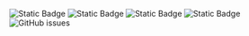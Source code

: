 ![Static Badge](https://img.shields.io/badge/blacklists-60-000000) ![Static Badge](https://img.shields.io/badge/blacklisted-2821077-cc0000) ![Static Badge](https://img.shields.io/badge/whitelisted-2245-00CC00) ![Static Badge](https://img.shields.io/badge/streaming_blacklist-28107-000000) ![GitHub issues](https://img.shields.io/github/issues/fabriziosalmi/blacklists)
